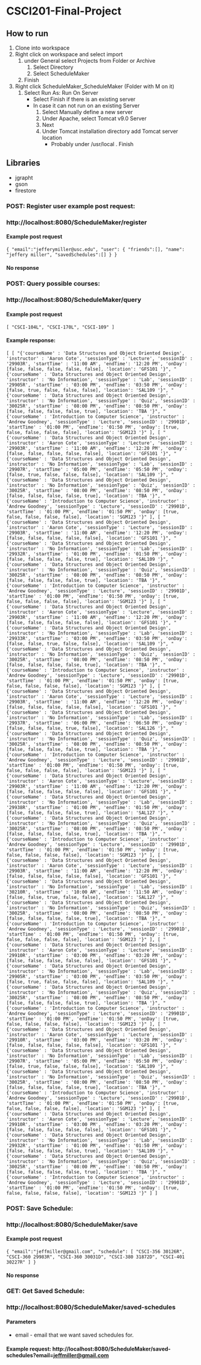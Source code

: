 # CSCI201-Final-Project

## How to run
1. Clone into workspace
2. Right click on workspace and select import
	1. under General select Projects from Folder or Archive
		1. Select Directory
		2. Select ScheduleMaker
	2. Finish
3. Right click ScheduleMaker_ScheduleMaker (Folder with M on it)
	1. Select Run As: Run On Server
		* Select Finish if there is an existing server
		* In case it can not run on an existing Server
			1. Select Manually define a new server
			2. Under Apache, select Tomcat v9.0 Server
			3. Next
			4. Under Tomcat installation directory add Tomcat server location
				* Probably under /usr/local
			. Finish

## Libraries
- jgrapht
- gson
- firestore

### POST: Register user example post request:
### http://localhost:8080/ScheduleMaker/register
#### Example post request
`{
	"email":"jefferymiller@usc.edu",
	"user": {
		"friends":[],
		"name": "jeffery miller",
		"savedSchedules":[]
	}
}`

#### No response

### POST: Query possible courses:
### http://localhost:8080/ScheduleMaker/query
#### Example post request
`[
	"CSCI-104L",
	"CSCI-170L",
	"CSCI-109"
]`

#### Example response:
`[
    [
        "{'courseName' : 'Data Structures and Object Oriented Design', 'instructor' : 'Aaron Cote', 'sessionType' : 'Lecture', 'sessionID' : '29903R', 'startTime' : '11:00 AM', 'endTime': '12:20 PM', 'onDay': [false, false, false, false, false], 'location': 'GFS101 '}",
        "{'courseName' : 'Data Structures and Object Oriented Design', 'instructor' : 'No Information', 'sessionType' : 'Lab', 'sessionID' : '29905R', 'startTime' : '03:00 PM', 'endTime': '03:50 PM', 'onDay': [false, true, false, false, false], 'location': 'SAL109 '}",
        "{'courseName' : 'Data Structures and Object Oriented Design', 'instructor' : 'No Information', 'sessionType' : 'Quiz', 'sessionID' : '30025R', 'startTime' : '08:00 PM', 'endTime': '08:50 PM', 'onDay': [false, false, false, false, true], 'location': 'TBA '}",
        "{'courseName' : 'Introduction to Computer Science', 'instructor' : 'Andrew Goodney', 'sessionType' : 'Lecture', 'sessionID' : '29901D', 'startTime' : '01:00 PM', 'endTime': '01:50 PM', 'onDay': [true, false, false, false, false], 'location': 'SGM123 '}"
    ],
    [
        "{'courseName' : 'Data Structures and Object Oriented Design', 'instructor' : 'Aaron Cote', 'sessionType' : 'Lecture', 'sessionID' : '29903R', 'startTime' : '11:00 AM', 'endTime': '12:20 PM', 'onDay': [false, false, false, false, false], 'location': 'GFS101 '}",
        "{'courseName' : 'Data Structures and Object Oriented Design', 'instructor' : 'No Information', 'sessionType' : 'Lab', 'sessionID' : '29907R', 'startTime' : '05:00 PM', 'endTime': '05:50 PM', 'onDay': [false, true, false, false, false], 'location': 'SAL109 '}",
        "{'courseName' : 'Data Structures and Object Oriented Design', 'instructor' : 'No Information', 'sessionType' : 'Quiz', 'sessionID' : '30025R', 'startTime' : '08:00 PM', 'endTime': '08:50 PM', 'onDay': [false, false, false, false, true], 'location': 'TBA '}",
        "{'courseName' : 'Introduction to Computer Science', 'instructor' : 'Andrew Goodney', 'sessionType' : 'Lecture', 'sessionID' : '29901D', 'startTime' : '01:00 PM', 'endTime': '01:50 PM', 'onDay': [true, false, false, false, false], 'location': 'SGM123 '}"
    ],
    [
        "{'courseName' : 'Data Structures and Object Oriented Design', 'instructor' : 'Aaron Cote', 'sessionType' : 'Lecture', 'sessionID' : '29903R', 'startTime' : '11:00 AM', 'endTime': '12:20 PM', 'onDay': [false, false, false, false, false], 'location': 'GFS101 '}",
        "{'courseName' : 'Data Structures and Object Oriented Design', 'instructor' : 'No Information', 'sessionType' : 'Lab', 'sessionID' : '29932R', 'startTime' : '01:00 PM', 'endTime': '01:50 PM', 'onDay': [false, false, false, false, true], 'location': 'SAL109 '}",
        "{'courseName' : 'Data Structures and Object Oriented Design', 'instructor' : 'No Information', 'sessionType' : 'Quiz', 'sessionID' : '30025R', 'startTime' : '08:00 PM', 'endTime': '08:50 PM', 'onDay': [false, false, false, false, true], 'location': 'TBA '}",
        "{'courseName' : 'Introduction to Computer Science', 'instructor' : 'Andrew Goodney', 'sessionType' : 'Lecture', 'sessionID' : '29901D', 'startTime' : '01:00 PM', 'endTime': '01:50 PM', 'onDay': [true, false, false, false, false], 'location': 'SGM123 '}"
    ],
    [
        "{'courseName' : 'Data Structures and Object Oriented Design', 'instructor' : 'Aaron Cote', 'sessionType' : 'Lecture', 'sessionID' : '29903R', 'startTime' : '11:00 AM', 'endTime': '12:20 PM', 'onDay': [false, false, false, false, false], 'location': 'GFS101 '}",
        "{'courseName' : 'Data Structures and Object Oriented Design', 'instructor' : 'No Information', 'sessionType' : 'Lab', 'sessionID' : '29933R', 'startTime' : '03:00 PM', 'endTime': '03:50 PM', 'onDay': [false, false, true, false, false], 'location': 'SAL109 '}",
        "{'courseName' : 'Data Structures and Object Oriented Design', 'instructor' : 'No Information', 'sessionType' : 'Quiz', 'sessionID' : '30025R', 'startTime' : '08:00 PM', 'endTime': '08:50 PM', 'onDay': [false, false, false, false, true], 'location': 'TBA '}",
        "{'courseName' : 'Introduction to Computer Science', 'instructor' : 'Andrew Goodney', 'sessionType' : 'Lecture', 'sessionID' : '29901D', 'startTime' : '01:00 PM', 'endTime': '01:50 PM', 'onDay': [true, false, false, false, false], 'location': 'SGM123 '}"
    ],
    [
        "{'courseName' : 'Data Structures and Object Oriented Design', 'instructor' : 'Aaron Cote', 'sessionType' : 'Lecture', 'sessionID' : '29903R', 'startTime' : '11:00 AM', 'endTime': '12:20 PM', 'onDay': [false, false, false, false, false], 'location': 'GFS101 '}",
        "{'courseName' : 'Data Structures and Object Oriented Design', 'instructor' : 'No Information', 'sessionType' : 'Lab', 'sessionID' : '29937R', 'startTime' : '06:00 PM', 'endTime': '06:50 PM', 'onDay': [false, false, false, true, false], 'location': 'SAL126 '}",
        "{'courseName' : 'Data Structures and Object Oriented Design', 'instructor' : 'No Information', 'sessionType' : 'Quiz', 'sessionID' : '30025R', 'startTime' : '08:00 PM', 'endTime': '08:50 PM', 'onDay': [false, false, false, false, true], 'location': 'TBA '}",
        "{'courseName' : 'Introduction to Computer Science', 'instructor' : 'Andrew Goodney', 'sessionType' : 'Lecture', 'sessionID' : '29901D', 'startTime' : '01:00 PM', 'endTime': '01:50 PM', 'onDay': [true, false, false, false, false], 'location': 'SGM123 '}"
    ],
    [
        "{'courseName' : 'Data Structures and Object Oriented Design', 'instructor' : 'Aaron Cote', 'sessionType' : 'Lecture', 'sessionID' : '29903R', 'startTime' : '11:00 AM', 'endTime': '12:20 PM', 'onDay': [false, false, false, false, false], 'location': 'GFS101 '}",
        "{'courseName' : 'Data Structures and Object Oriented Design', 'instructor' : 'No Information', 'sessionType' : 'Lab', 'sessionID' : '29938R', 'startTime' : '01:00 PM', 'endTime': '01:50 PM', 'onDay': [false, false, false, false, true], 'location': 'SAL127 '}",
        "{'courseName' : 'Data Structures and Object Oriented Design', 'instructor' : 'No Information', 'sessionType' : 'Quiz', 'sessionID' : '30025R', 'startTime' : '08:00 PM', 'endTime': '08:50 PM', 'onDay': [false, false, false, false, true], 'location': 'TBA '}",
        "{'courseName' : 'Introduction to Computer Science', 'instructor' : 'Andrew Goodney', 'sessionType' : 'Lecture', 'sessionID' : '29901D', 'startTime' : '01:00 PM', 'endTime': '01:50 PM', 'onDay': [true, false, false, false, false], 'location': 'SGM123 '}"
    ],
    [
        "{'courseName' : 'Data Structures and Object Oriented Design', 'instructor' : 'Aaron Cote', 'sessionType' : 'Lecture', 'sessionID' : '29903R', 'startTime' : '11:00 AM', 'endTime': '12:20 PM', 'onDay': [false, false, false, false, false], 'location': 'GFS101 '}",
        "{'courseName' : 'Data Structures and Object Oriented Design', 'instructor' : 'No Information', 'sessionType' : 'Lab', 'sessionID' : '30210R', 'startTime' : '10:00 AM', 'endTime': '11:50 AM', 'onDay': [false, false, true, false, false], 'location': 'SAL127 '}",
        "{'courseName' : 'Data Structures and Object Oriented Design', 'instructor' : 'No Information', 'sessionType' : 'Quiz', 'sessionID' : '30025R', 'startTime' : '08:00 PM', 'endTime': '08:50 PM', 'onDay': [false, false, false, false, true], 'location': 'TBA '}",
        "{'courseName' : 'Introduction to Computer Science', 'instructor' : 'Andrew Goodney', 'sessionType' : 'Lecture', 'sessionID' : '29901D', 'startTime' : '01:00 PM', 'endTime': '01:50 PM', 'onDay': [true, false, false, false, false], 'location': 'SGM123 '}"
    ],
    [
        "{'courseName' : 'Data Structures and Object Oriented Design', 'instructor' : 'Aaron Cote', 'sessionType' : 'Lecture', 'sessionID' : '29910R', 'startTime' : '03:00 PM', 'endTime': '03:20 PM', 'onDay': [false, false, false, false, false], 'location': 'GFS101 '}",
        "{'courseName' : 'Data Structures and Object Oriented Design', 'instructor' : 'No Information', 'sessionType' : 'Lab', 'sessionID' : '29905R', 'startTime' : '03:00 PM', 'endTime': '03:50 PM', 'onDay': [false, true, false, false, false], 'location': 'SAL109 '}",
        "{'courseName' : 'Data Structures and Object Oriented Design', 'instructor' : 'No Information', 'sessionType' : 'Quiz', 'sessionID' : '30025R', 'startTime' : '08:00 PM', 'endTime': '08:50 PM', 'onDay': [false, false, false, false, true], 'location': 'TBA '}",
        "{'courseName' : 'Introduction to Computer Science', 'instructor' : 'Andrew Goodney', 'sessionType' : 'Lecture', 'sessionID' : '29901D', 'startTime' : '01:00 PM', 'endTime': '01:50 PM', 'onDay': [true, false, false, false, false], 'location': 'SGM123 '}"
    ],
    [
        "{'courseName' : 'Data Structures and Object Oriented Design', 'instructor' : 'Aaron Cote', 'sessionType' : 'Lecture', 'sessionID' : '29910R', 'startTime' : '03:00 PM', 'endTime': '03:20 PM', 'onDay': [false, false, false, false, false], 'location': 'GFS101 '}",
        "{'courseName' : 'Data Structures and Object Oriented Design', 'instructor' : 'No Information', 'sessionType' : 'Lab', 'sessionID' : '29907R', 'startTime' : '05:00 PM', 'endTime': '05:50 PM', 'onDay': [false, true, false, false, false], 'location': 'SAL109 '}",
        "{'courseName' : 'Data Structures and Object Oriented Design', 'instructor' : 'No Information', 'sessionType' : 'Quiz', 'sessionID' : '30025R', 'startTime' : '08:00 PM', 'endTime': '08:50 PM', 'onDay': [false, false, false, false, true], 'location': 'TBA '}",
        "{'courseName' : 'Introduction to Computer Science', 'instructor' : 'Andrew Goodney', 'sessionType' : 'Lecture', 'sessionID' : '29901D', 'startTime' : '01:00 PM', 'endTime': '01:50 PM', 'onDay': [true, false, false, false, false], 'location': 'SGM123 '}"
    ],
    [
        "{'courseName' : 'Data Structures and Object Oriented Design', 'instructor' : 'Aaron Cote', 'sessionType' : 'Lecture', 'sessionID' : '29910R', 'startTime' : '03:00 PM', 'endTime': '03:20 PM', 'onDay': [false, false, false, false, false], 'location': 'GFS101 '}",
        "{'courseName' : 'Data Structures and Object Oriented Design', 'instructor' : 'No Information', 'sessionType' : 'Lab', 'sessionID' : '29932R', 'startTime' : '01:00 PM', 'endTime': '01:50 PM', 'onDay': [false, false, false, false, true], 'location': 'SAL109 '}",
        "{'courseName' : 'Data Structures and Object Oriented Design', 'instructor' : 'No Information', 'sessionType' : 'Quiz', 'sessionID' : '30025R', 'startTime' : '08:00 PM', 'endTime': '08:50 PM', 'onDay': [false, false, false, false, true], 'location': 'TBA '}",
        "{'courseName' : 'Introduction to Computer Science', 'instructor' : 'Andrew Goodney', 'sessionType' : 'Lecture', 'sessionID' : '29901D', 'startTime' : '01:00 PM', 'endTime': '01:50 PM', 'onDay': [true, false, false, false, false], 'location': 'SGM123 '}"
    ]
]`


### POST: Save Schedule:
### http://localhost:8080/ScheduleMaker/save
#### Example post request
`{
	"email":"jeffmiller@gmail.com",
	"schedule":
	[
    	"CSCI-356 30126R",
    	"CSCI-360 29983R",
    	"CSCI-360 30031D",
    	"CSCI-380 31872D",
    	"CSCI-401 30227R"
	]
}`

#### No response

### GET: Get Saved Schedule:
### http://localhost:8080/ScheduleMaker/saved-schedules
#### Parameters 
* email - email that we want saved schedules for.

#### Example request: http://localhost:8080/ScheduleMaker/saved-schedules?email=jeffmiller@gmail.com
